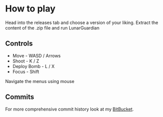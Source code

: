 # How to play
Head into the releases tab and choose a version of your liking.
Extract the content of the .zip file and run LunarGuardian

## Controls ##
* Move - WASD / Arrows
* Shoot - K / Z
* Deploy Bomb - L / X
* Focus - Shift

Navigate the menus using mouse

## Commits
For more comprehensive commit history look at my [BitBucket](https://bitbucket.org/lunarguardian/lunarguardian/commits/?page=3). 
